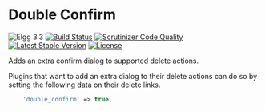 # Double Confirm

![Elgg 3.3](https://img.shields.io/badge/Elgg-3.3-green.svg)
[![Build Status](https://scrutinizer-ci.com/g/ColdTrick/double_confirm/badges/build.png?b=master)](https://scrutinizer-ci.com/g/ColdTrick/double_confirm/build-status/master)
[![Scrutinizer Code Quality](https://scrutinizer-ci.com/g/ColdTrick/entity_view_counter/badges/quality-score.png?b=master)](https://scrutinizer-ci.com/g/ColdTrick/double_confirm/?branch=master)
[![Latest Stable Version](https://poser.pugx.org/coldtrick/double_confirm/v/stable.svg)](https://packagist.org/packages/coldtrick/double_confirm)
[![License](https://poser.pugx.org/coldtrick/double_confirm/license.svg)](https://packagist.org/packages/coldtrick/double_confirm)

Adds an extra confirm dialog to supported delete actions.

Plugins that want to add an extra dialog to their delete actions can do so by setting the following data on their delete links.

```php
    'double_confirm' => true,
```
